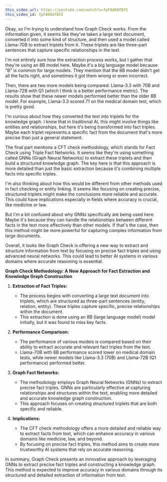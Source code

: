 ```yaml
---
this_video_url: https://youtube.com/watch?v=fpFA0AOfBYI
this_video_id: fpFA0AOfBYI
---
```

<think>
Okay, so I'm trying to understand how Graph Check works. From the information given, it seems like they've taken a large text document, converted it into some kind of structure, and then used a model called Llama-70B to extract triplets from it. These triplets are like three-part sentences that capture specific relationships in the text.

I'm not entirely sure how the extraction process works, but I gather that they're using an 8B model here. Maybe it's a big language model because "B" is common for large models. They mention that the 8B model didn't get all the facts right, and sometimes it got them wrong or even incorrect.

Then, there are two more models being compared: Llama-3.3 with 70B and Llama-72B with Q1 (which I think is a better performance metric). The results show that these newer models performed better than the older 8B model. For example, Llama-3.3 scored 71 on the medical domain test, which is pretty good.

I'm curious about how they converted the text into triplets for the knowledge graph. I know that in traditional AI, this might involve things like entities and relationships, but here it's being transformed into fact triples. Maybe each triplet represents a specific fact from the document that's more precise than just a general statement.

The final part mentions a CFT check methodology, which stands for Fact Check using Triple Fact Networks. It seems like they're using something called GNNs (Graph Neural Networks) to extract these triplets and then build a structured knowledge graph. The key here is that this approach is more detailed than just the basic extraction because it's combining multiple facts into specific triples.

I'm also thinking about how this would be different from other methods used in fact checking or entity linking. It seems like focusing on creating precise, structured triplets might make the conclusions more reliable and accurate. This could have implications especially in fields where accuracy is crucial, like medicine or law.

But I'm a bit confused about why GNNs specifically are being used here. Maybe it's because they can handle the relationships between different facts in the text more effectively than other models. If that's the case, then this method might be more powerful for capturing complex information from large documents.

Overall, it looks like Graph Check is offering a new way to extract and structure information from text by focusing on precise fact triples and using advanced neural networks. This could lead to better AI systems in various domains where accurate reasoning is essential.
</think>

**Graph Check Methodology: A New Approach for Fact Extraction and Knowledge Graph Construction**

1. **Extraction of Fact Triples:**
   - The process begins with converting a large text document into triplets, which are structured as three-part sentences (entity, relation, entity). These triples capture specific, precise relationships within the document.
   - This extraction is done using an 8B (large language model) model initially, but it was found to miss key facts.

2. **Performance Comparison:**
   - The performance of various models is compared based on their ability to extract accurate and relevant fact triples from the text.
   - Llama-70B with 8B performance scored lower on medical domain tests, while newer models like Llama-3.3 (70B) and Llama-72B (Q1 performance) performed better.

3. **Graph Fact Networks:**
   - The methodology employs Graph Neural Networks (GNNs) to extract precise fact triples. GNNs are particularly effective at capturing relationships and structures within the text, enabling more detailed and accurate knowledge graph construction.
   - This approach focuses on creating structured triplets that are both specific and reliable.

4. **Implications:**
   - The CFT check methodology offers a more detailed and reliable way to extract facts from text, which can enhance accuracy in various domains like medicine, law, and beyond.
   - By focusing on precise fact triples, this method aims to create more trustworthy AI systems that rely on accurate reasoning.

In summary, Graph Check presents an innovative approach by leveraging GNNs to extract precise fact triples and constructing a knowledge graph. This method is expected to improve accuracy in various domains through its structured and detailed extraction of information from text.

